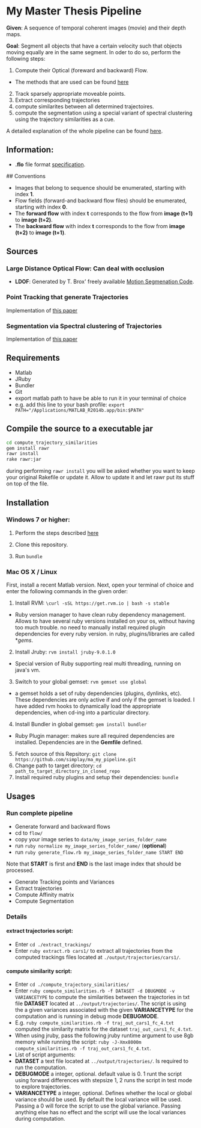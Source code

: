 # My Master Thesis Pipeline

**Given**: A sequence of temporal coherent images (movie) and their depth maps.

**Goal**: Segment all objects that have a certain velocity such that objects moving equally are in the same segment. In oder to do so, perform the following steps:

1. Compute their Optical (foreward and backward) Flow.
 + The methods that are used can be found [here](https://github.com/simplay/ma_pipeline)
2. Track sparsely appropriate moveable points.
3. Extract corresponding trajectories
4. compute similarites between all determined trajectoires.
5. compute the segmentation using a special variant of spectral clustering using the trajectory similarities as a cue.

A detailed explanation of the whole pipeline can be found [here](https://github.com/simplay/ma_my_pipeline/blob/master/pipeline.md).

## Information:
+ **.flo** file format [specification](http://vision.middlebury.edu/flow/code/flow-code/README.txt).

## Conventions

+ Images that belong to sequence should be enumerated, starting with index **1**.
+ Flow fields (forward-and backward flow files) should be enumerated, starting with index **0**.
 + The **forward flow** with index **t** corresponds to the flow from **image (t+1)** to **image (t+2)**.
 + The **backward flow** with index **t** corresponds to the flow from **image (t+2)** to **image (t+1)**.

## Sources

### Large Distance Optical Flow: Can deal with occlusion
+ **LDOF**: Generated by T. Brox' freely available [Motion Segmenation Code](http://lmb.informatik.uni-freiburg.de/resources/binaries/eccv2010_mosegLinux64.zip). 

### Point Tracking that generate Trajectories 
Implementation of [this paper](http://lmb.informatik.uni-freiburg.de/people/brox/pub/sundaram_eccv10.pdf)

### Segmentation via Spectral clustering of Trajectories
Implementation of [this paper](http://ieeexplore.ieee.org/stamp/stamp.jsp?tp=&arnumber=6682905)

## Requirements
+ Matlab
+ JRuby
+ Bundler
+ Git
+ export matlab path to have be able to run it in your terminal of choice
 + e.g. add this line to your bash profile: `export PATH="/Applications/MATLAB_R2014b.app/bin:$PATH"` 

## Compile the source to a executable jar

```bash
cd compute_trajectory_similarities
gem install rawr
rawr install 
rake rawr:jar
```

during performing `rawr install` you will be asked whether you want to keep your original Rakefile or update it. Allow to update it and let rawr put its stuff on top of the file.

## Installation

### Windows 7 or higher:

1. Perform the steps described [here](https://github.com/simplay/wincygwinify/blob/master/README.md)

2. Clone this repository.

3. Run `bundle`

### Mac OS X / Linux

First, install a recent Matlab version. Next, open your terminal of choice and enter the following commands in the given order:

1. Install RVM: `\curl -sSL https://get.rvm.io | bash -s stable`
 + Ruby version manager to have clean ruby dependency management. Allows to have several ruby versions installed on your os, without having too much trouble. no need to manually install required plugin dependencies for every ruby version. in ruby, plugins/libraries are called **gems*.
2. Install Jruby: `rvm install jruby-9.0.1.0`
 + Special version of Ruby supporting real multi threading, running on java's vm.
3. Switch to your global gemset: `rvm gemset use global`
 + a gemset holds a set of ruby dependencies (plugins, dynlinks, etc). These dependencies are only active if and only if the gemset is loaded. I have added rvm hooks to dynamically load the appropriate dependencies, when cd-ing into a particular directory.
4. Install Bundler in global gemset: `gem install bundler`
 + Ruby Plugin manager: makes sure all required dependencies are installed. Dependencies are in the **Gemfile** defined.
5. Fetch source of this Repsitory: `git clone https://github.com/simplay/ma_my_pipeline.git`
6. Change path to target directory: `cd path_to_target_directory_in_cloned_repo`
7. Install required ruby plugins and setup their dependencies: `bundle`

## Usages
### Run complete pipeline

+ Generate forward and backward flows
 + cd to `flow/`
 + copy your image series to `data/my_image_series_folder_name`
 + run `ruby normalize my_image_series_folder_name/` (**optional**)
 + run `ruby generate_flow.rb my_image_series_folder_name START END` 
 
Note that **START** is first and **END** is the last image index that should be processed.

+ Generate Tracking points and Variances
+ Extract trajectories
+ Compute Affinity matrix
+ Compute Segmentation

### Details

#### extract trajectories script:
+ Enter `cd ./extract_trackings/`
+ Enter `ruby extract.rb cars1/` to extract all trajectories from the computed trackings files located at `./output/trajectories/cars1/`.

#### compute similarity script: 

+ Enter `cd ./compute_trajectory_similarities/`
+ Enter `ruby compute_similarities.rb -f DATASET -d DBUGMODE -v VARIANCETYPE` to compute the similarities between the trajectories in txt file **DATASET** located at `../output/trajectories/`. The script is using the a given variances associated with the given **VARIANCETYPE** for the computation and is running in debug mode **DEBUGMODE**.
+ E.g. `ruby compute_similarities.rb -f traj_out_cars1_fc_4.txt` computed the similarity matrix for the dataset `traj_out_cars1_fc_4.txt`.
+ When using jruby, pass the following jruby runtime argument to use 8gb memory while running the script: `ruby -J-Xmx8000m compute_similarities.rb -f traj_out_cars1_fc_4.txt`.
+ List of script arguments:
 +  **DATASET** a text file located at `../output/trajectories/`. Is required to run the computation.
 +  **DEBUGMODE** a integer, optional. default value is 0. 1 runt the script using forward differences with stepsize 1, 2 runs the script in test mode to explore trajectories. 
 +  **VARIANCETYPE** a integer, optional. Defines whether the local or global variance should be used. By default the local variance will be used. Passing a 0 will force the script to use the global variance. Passing anything else has no effect and the script will use the local variances during computation.
